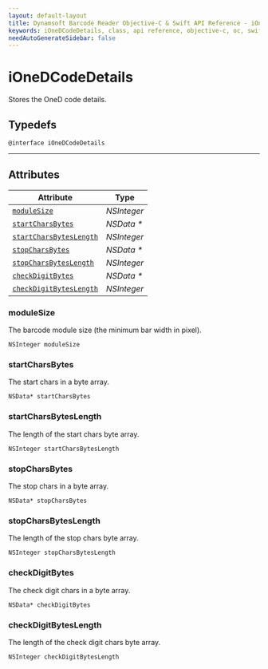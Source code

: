 ```yaml
---
layout: default-layout
title: Dynamsoft Barcode Reader Objective-C & Swift API Reference - iOneDCodeDetails Class
keywords: iOneDCodeDetails, class, api reference, objective-c, oc, swift
needAutoGenerateSidebar: false
---
```


# iOneDCodeDetails
Stores the OneD code details.

## Typedefs

```objc
@interface iOneDCodeDetails
```  
  
---
  

## Attributes
  
| Attribute | Type |
|---------- | ---- |
| [`moduleSize`](#modulesize) | *NSInteger* |
| [`startCharsBytes`](#startcharsbytes) | *NSData \** |
| [`startCharsBytesLength`](#startcharsbyteslength) | *NSInteger* |
| [`stopCharsBytes`](#stopcharsbytes) | *NSData \** |
| [`stopCharsBytesLength`](#stopcharsbyteslength) | *NSInteger* |
| [`checkDigitBytes`](#checkdigitbytes) | *NSData \** |
| [`checkDigitBytesLength`](#checkdigitbyteslength) | *NSInteger* |


### moduleSize
The barcode module size (the minimum bar width in pixel).
```objc
NSInteger moduleSize
```

### startCharsBytes
The start chars in a byte array.
```objc
NSData* startCharsBytes
```

### startCharsBytesLength
The length of the start chars byte array.
```objc
NSInteger startCharsBytesLength
```

### stopCharsBytes
The stop chars in a byte array.
```objc
NSData* stopCharsBytes
```

### stopCharsBytesLength
The length of the stop chars byte array.
```objc
NSInteger stopCharsBytesLength
```

### checkDigitBytes
The check digit chars in a byte array.
```objc
NSData* checkDigitBytes
```

### checkDigitBytesLength
The length of the check digit chars byte array.
```objc
NSInteger checkDigitBytesLength
```
